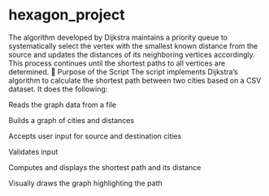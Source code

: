# hexagon_project
The algorithm developed by Dijkstra maintains a priority queue to systematically select the vertex with the smallest known distance from the source and updates the distances of its neighboring vertices accordingly. This process continues until the shortest paths to all vertices are determined.
🧠 Purpose of the Script
The script implements Dijkstra’s algorithm to calculate the shortest path between two cities based on a CSV dataset. It does the following:

Reads the graph data from a file

Builds a graph of cities and distances

Accepts user input for source and destination cities

Validates input

Computes and displays the shortest path and its distance

Visually draws the graph highlighting the path
